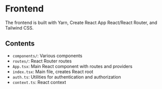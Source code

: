 <!--
Pet Montitor App
Copyright (C) 2022  Samuel Nystrom

This program is free software: you can redistribute it and/or modify
it under the terms of the GNU General Public License as published by
the Free Software Foundation, either version 3 of the License, or
(at your option) any later version.

This program is distributed in the hope that it will be useful,
but WITHOUT ANY WARRANTY; without even the implied warranty of
MERCHANTABILITY or FITNESS FOR A PARTICULAR PURPOSE.  See the
GNU General Public License for more details.

You should have received a copy of the GNU General Public License
along with this program.  If not, see <https://www.gnu.org/licenses/>.
-->

# Frontend

The frontend is built with Yarn, Create React App React/React Router, and Tailwind CSS.

## Contents

- `components/`: Various components
- `routes/`: React Router routes
- `App.tsx`: Main React component with routes and providers
- `index.tsx`: Main file, creates React root
- `auth.ts`: Utilities for authentication and authorization
- `context.ts`: React context
